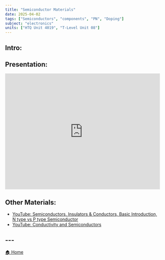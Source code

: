 ```yaml
---
title: "Semiconductor Materials"
date: 2025-04-02
tags: ["Semiconductors", "components", "PN", "Doping"]
subject: "electronics"
units: ["HTQ Unit 4019", "T-Level Unit 08"]
---
```


## Intro:

## Presentation:

<div style="position: relative; width: 100%; height: 0; padding-top: 75%;">
    <iframe src="https://EngineeringShare.github.io/engineering-hub/presentations/Semiconductor Materials.pdf" 
        style="position: absolute; top: 0; left: 0; width: 100%; height: 100%; border: none;">
    </iframe>
</div>

## Other Materials:
* [YouTube: Semiconductors, Insulators & Conductors, Basic Introduction, N type vs P type Semiconductor](https://youtu.be/ethnHSgVbHs?si=dqf08tzkXfTVINTT)
* [YouTube: Conductivity and Semiconductors](https://youtu.be/5zz6LlDVRl0?si=vmhyI16kUL507OkR)

## ---

<a href="https://engineeringshare.github.io/engineering-hub">🏠 Home</a>
